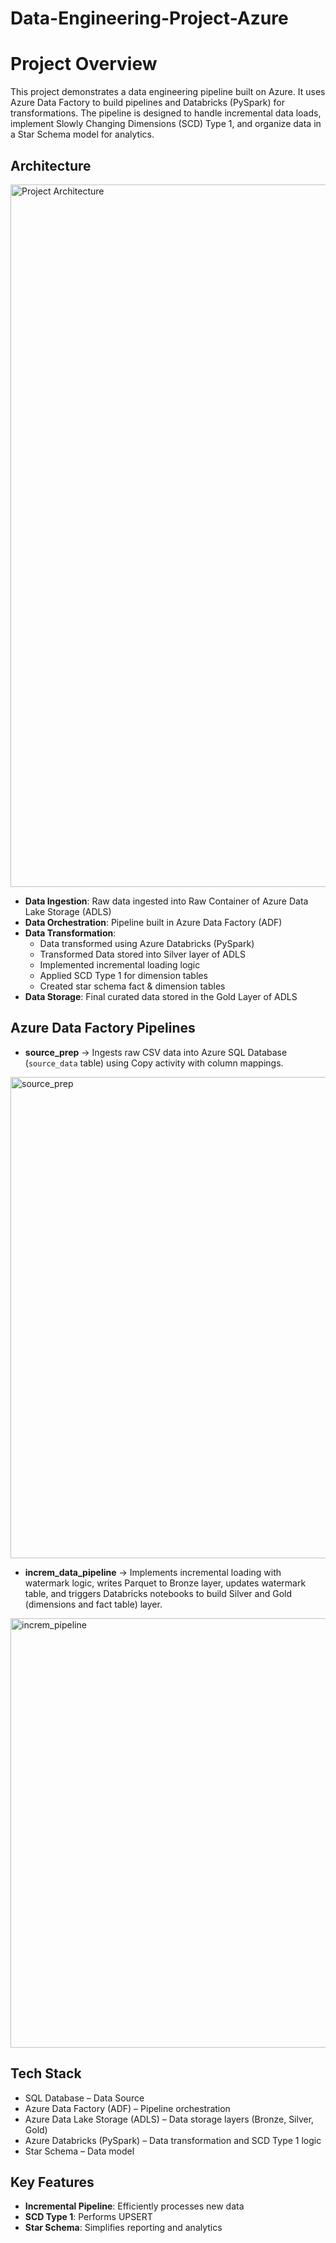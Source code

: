 # Data-Engineering-Project-Azure
# Project Overview 
This project demonstrates a data engineering pipeline built on Azure. It uses Azure Data Factory to build pipelines and Databricks (PySpark) for transformations. The pipeline is designed to handle incremental data loads, implement Slowly Changing Dimensions (SCD) Type 1, and organize data in a Star Schema model for analytics.

##  Architecture  

 <img width="1920" height="1124" alt="Project Architecture" src="https://github.com/user-attachments/assets/2735513a-c935-495d-9133-82f9830471c6" />

- **Data Ingestion**: Raw data ingested into Raw Container of Azure Data Lake Storage (ADLS)  
- **Data Orchestration**: Pipeline built in Azure Data Factory (ADF)  
- **Data Transformation**:  
  - Data transformed using Azure Databricks (PySpark)
  - Transformed Data stored into Silver layer of ADLS
  - Implemented incremental loading logic  
  - Applied SCD Type 1 for dimension tables  
  - Created star schema fact & dimension tables  
- **Data Storage**: Final curated data stored in the Gold Layer of ADLS
  
## Azure Data Factory Pipelines

- **source_prep** → Ingests raw CSV data into Azure SQL Database (`source_data` table) using Copy activity with column mappings.
<img width="1823" height="770" alt="source_prep" src="https://github.com/user-attachments/assets/51f659df-e607-4fbd-a856-0ef35e1851b9" />

- **increm_data_pipeline** → Implements incremental loading with watermark logic, writes Parquet to Bronze layer, updates watermark table, and triggers Databricks notebooks to build Silver and Gold (dimensions and fact table) layer.
<img width="1733" height="687" alt="increm_pipeline" src="https://github.com/user-attachments/assets/3e5a14ab-79c9-4760-acf3-80eef6811de8" />

  
##  Tech Stack  
- SQL Database – Data Source  
- Azure Data Factory (ADF) – Pipeline orchestration  
- Azure Data Lake Storage (ADLS) – Data storage layers (Bronze, Silver, Gold)  
- Azure Databricks (PySpark) – Data transformation and SCD Type 1 logic  
- Star Schema – Data model  

##  Key Features  

- **Incremental Pipeline**: Efficiently processes new data  
- **SCD Type 1**: Performs UPSERT 
- **Star Schema**: Simplifies reporting and analytics  
